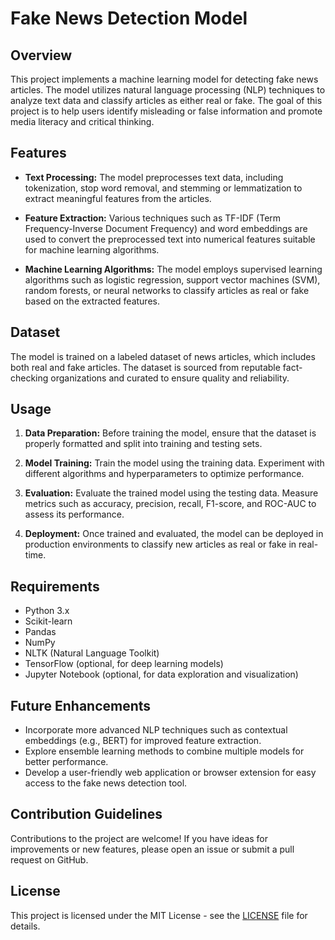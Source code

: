 # Fake News Detection Model

## Overview

This project implements a machine learning model for detecting fake news articles. The model utilizes natural language processing (NLP) techniques to analyze text data and classify articles as either real or fake. The goal of this project is to help users identify misleading or false information and promote media literacy and critical thinking.

## Features

- **Text Processing:** The model preprocesses text data, including tokenization, stop word removal, and stemming or lemmatization to extract meaningful features from the articles.
  
- **Feature Extraction:** Various techniques such as TF-IDF (Term Frequency-Inverse Document Frequency) and word embeddings are used to convert the preprocessed text into numerical features suitable for machine learning algorithms.

- **Machine Learning Algorithms:** The model employs supervised learning algorithms such as logistic regression, support vector machines (SVM), random forests, or neural networks to classify articles as real or fake based on the extracted features.

## Dataset

The model is trained on a labeled dataset of news articles, which includes both real and fake articles. The dataset is sourced from reputable fact-checking organizations and curated to ensure quality and reliability.

## Usage

1. **Data Preparation:** Before training the model, ensure that the dataset is properly formatted and split into training and testing sets.

2. **Model Training:** Train the model using the training data. Experiment with different algorithms and hyperparameters to optimize performance.

3. **Evaluation:** Evaluate the trained model using the testing data. Measure metrics such as accuracy, precision, recall, F1-score, and ROC-AUC to assess its performance.

4. **Deployment:** Once trained and evaluated, the model can be deployed in production environments to classify new articles as real or fake in real-time.

## Requirements

- Python 3.x
- Scikit-learn
- Pandas
- NumPy
- NLTK (Natural Language Toolkit)
- TensorFlow (optional, for deep learning models)
- Jupyter Notebook (optional, for data exploration and visualization)

## Future Enhancements

- Incorporate more advanced NLP techniques such as contextual embeddings (e.g., BERT) for improved feature extraction.
- Explore ensemble learning methods to combine multiple models for better performance.
- Develop a user-friendly web application or browser extension for easy access to the fake news detection tool.

## Contribution Guidelines

Contributions to the project are welcome! If you have ideas for improvements or new features, please open an issue or submit a pull request on GitHub.

## License

This project is licensed under the MIT License - see the [LICENSE](LICENSE) file for details.
